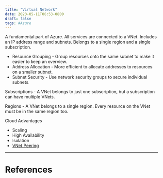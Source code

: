 ```yaml
---
title: "Virtual Network"
date: 2023-05-11T06:53-0800
draft: false
tags: #Azure
---
```


A fundamental part of Azure. All services are connected to a VNet. Includes an IP address range and subnets. Belongs to a single region and a single subscription.

- Resource Grouping - Group resources onto the same subnet to make it easier to keep an overview.
- Address Allocation - More efficient to allocate addresses to resources on a smaller subnet.
- Subnet Security - Use network security groups to secure individual subnets.

Subscriptions - A VNet belongs to just one subscription, but a subscription can have multiple VNets.  

Regions - A VNet belongs to a single region. Every resource on the VNet must be in the same region too.

Cloud Advantages
- Scaling
- High Availability
- Isolation
- [VNet Peering](../vnet-peering/)

---
# References
